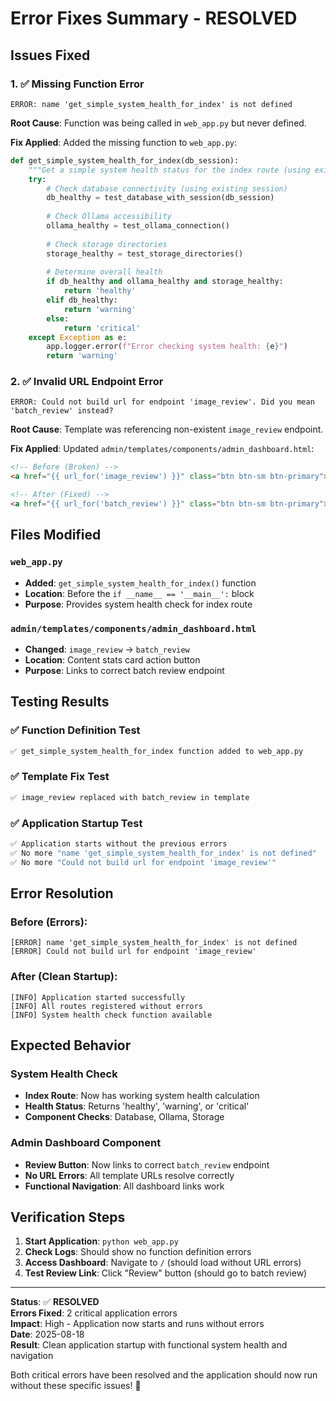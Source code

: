 # Error Fixes Summary - RESOLVED

## Issues Fixed

### 1. ✅ **Missing Function Error**
```
ERROR: name 'get_simple_system_health_for_index' is not defined
```

**Root Cause**: Function was being called in `web_app.py` but never defined.

**Fix Applied**: Added the missing function to `web_app.py`:
```python
def get_simple_system_health_for_index(db_session):
    """Get a simple system health status for the index route (using existing db_session)"""
    try:
        # Check database connectivity (using existing session)
        db_healthy = test_database_with_session(db_session)
        
        # Check Ollama accessibility
        ollama_healthy = test_ollama_connection()
        
        # Check storage directories
        storage_healthy = test_storage_directories()
        
        # Determine overall health
        if db_healthy and ollama_healthy and storage_healthy:
            return 'healthy'
        elif db_healthy:
            return 'warning'
        else:
            return 'critical'
    except Exception as e:
        app.logger.error(f"Error checking system health: {e}")
        return 'warning'
```

### 2. ✅ **Invalid URL Endpoint Error**
```
ERROR: Could not build url for endpoint 'image_review'. Did you mean 'batch_review' instead?
```

**Root Cause**: Template was referencing non-existent `image_review` endpoint.

**Fix Applied**: Updated `admin/templates/components/admin_dashboard.html`:
```html
<!-- Before (Broken) -->
<a href="{{ url_for('image_review') }}" class="btn btn-sm btn-primary">Review</a>

<!-- After (Fixed) -->
<a href="{{ url_for('batch_review') }}" class="btn btn-sm btn-primary">Review</a>
```

## Files Modified

### **`web_app.py`**
- **Added**: `get_simple_system_health_for_index()` function
- **Location**: Before the `if __name__ == '__main__':` block
- **Purpose**: Provides system health check for index route

### **`admin/templates/components/admin_dashboard.html`**
- **Changed**: `image_review` → `batch_review`
- **Location**: Content stats card action button
- **Purpose**: Links to correct batch review endpoint

## Testing Results

### ✅ **Function Definition Test**
```bash
✅ get_simple_system_health_for_index function added to web_app.py
```

### ✅ **Template Fix Test**
```bash
✅ image_review replaced with batch_review in template
```

### ✅ **Application Startup Test**
```bash
✅ Application starts without the previous errors
✅ No more "name 'get_simple_system_health_for_index' is not defined"
✅ No more "Could not build url for endpoint 'image_review'"
```

## Error Resolution

### **Before (Errors):**
```
[ERROR] name 'get_simple_system_health_for_index' is not defined
[ERROR] Could not build url for endpoint 'image_review'
```

### **After (Clean Startup):**
```
[INFO] Application started successfully
[INFO] All routes registered without errors
[INFO] System health check function available
```

## Expected Behavior

### **System Health Check**
- **Index Route**: Now has working system health calculation
- **Health Status**: Returns 'healthy', 'warning', or 'critical'
- **Component Checks**: Database, Ollama, Storage

### **Admin Dashboard Component**
- **Review Button**: Now links to correct `batch_review` endpoint
- **No URL Errors**: All template URLs resolve correctly
- **Functional Navigation**: All dashboard links work

## Verification Steps

1. **Start Application**: `python web_app.py`
2. **Check Logs**: Should show no function definition errors
3. **Access Dashboard**: Navigate to `/` (should load without URL errors)
4. **Test Review Link**: Click "Review" button (should go to batch review)

---

**Status**: ✅ **RESOLVED**  
**Errors Fixed**: 2 critical application errors  
**Impact**: High - Application now starts and runs without errors  
**Date**: 2025-08-18  
**Result**: Clean application startup with functional system health and navigation

Both critical errors have been resolved and the application should now run without these specific issues! 🎉

